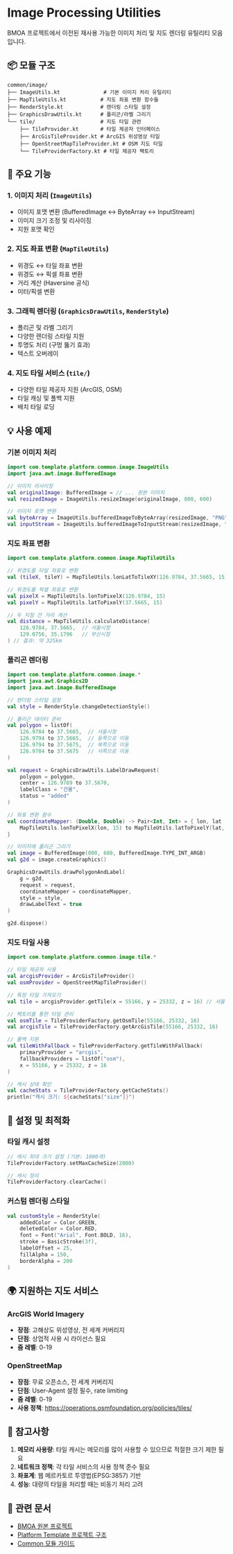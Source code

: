 # Image Processing Utilities

BMOA 프로젝트에서 이전된 재사용 가능한 이미지 처리 및 지도 렌더링 유틸리티 모음입니다.

## 📦 모듈 구조

```
common/image/
├── ImageUtils.kt              # 기본 이미지 처리 유틸리티
├── MapTileUtils.kt           # 지도 좌표 변환 함수들
├── RenderStyle.kt            # 렌더링 스타일 설정
├── GraphicsDrawUtils.kt      # 폴리곤/라벨 그리기
└── tile/                     # 지도 타일 관련
    ├── TileProvider.kt       # 타일 제공자 인터페이스
    ├── ArcGisTileProvider.kt # ArcGIS 위성영상 타일
    ├── OpenStreetMapTileProvider.kt # OSM 지도 타일
    └── TileProviderFactory.kt # 타일 제공자 팩토리
```

## 🚀 주요 기능

### 1. 이미지 처리 (`ImageUtils`)
- 이미지 포맷 변환 (BufferedImage ↔ ByteArray ↔ InputStream)
- 이미지 크기 조정 및 리사이징
- 지원 포맷 확인

### 2. 지도 좌표 변환 (`MapTileUtils`)
- 위경도 ↔ 타일 좌표 변환
- 위경도 ↔ 픽셀 좌표 변환
- 거리 계산 (Haversine 공식)
- 미터/픽셀 변환

### 3. 그래픽 렌더링 (`GraphicsDrawUtils`, `RenderStyle`)
- 폴리곤 및 라벨 그리기
- 다양한 렌더링 스타일 지원
- 투명도 처리 (구멍 뚫기 효과)
- 텍스트 오버레이

### 4. 지도 타일 서비스 (`tile/`)
- 다양한 타일 제공자 지원 (ArcGIS, OSM)
- 타일 캐싱 및 폴백 지원
- 배치 타일 로딩

## 💡 사용 예제

### 기본 이미지 처리
```kotlin
import com.template.platform.common.image.ImageUtils
import java.awt.image.BufferedImage

// 이미지 리사이징
val originalImage: BufferedImage = // ... 원본 이미지
val resizedImage = ImageUtils.resizeImage(originalImage, 800, 600)

// 이미지 포맷 변환
val byteArray = ImageUtils.bufferedImageToByteArray(resizedImage, "PNG")
val inputStream = ImageUtils.bufferedImageToInputStream(resizedImage, "JPEG")
```

### 지도 좌표 변환
```kotlin
import com.template.platform.common.image.MapTileUtils

// 위경도를 타일 좌표로 변환
val (tileX, tileY) = MapTileUtils.lonLatToTileXY(126.9784, 37.5665, 15) // 서울시청

// 위경도를 픽셀 좌표로 변환
val pixelX = MapTileUtils.lonToPixelX(126.9784, 15)
val pixelY = MapTileUtils.latToPixelY(37.5665, 15)

// 두 지점 간 거리 계산
val distance = MapTileUtils.calculateDistance(
    126.9784, 37.5665,  // 서울시청
    129.0756, 35.1796   // 부산시청
) // 결과: 약 325km
```

### 폴리곤 렌더링
```kotlin
import com.template.platform.common.image.*
import java.awt.Graphics2D
import java.awt.image.BufferedImage

// 렌더링 스타일 설정
val style = RenderStyle.changeDetectionStyle()

// 폴리곤 데이터 준비
val polygon = listOf(
    126.9784 to 37.5665,  // 서울시청
    126.9794 to 37.5665,  // 동쪽으로 이동
    126.9794 to 37.5675,  // 북쪽으로 이동
    126.9784 to 37.5675   // 서쪽으로 이동
)

val request = GraphicsDrawUtils.LabelDrawRequest(
    polygon = polygon,
    center = 126.9789 to 37.5670,
    labelClass = "건물",
    status = "added"
)

// 좌표 변환 함수
val coordinateMapper: (Double, Double) -> Pair<Int, Int> = { lon, lat ->
    MapTileUtils.lonToPixelX(lon, 15) to MapTileUtils.latToPixelY(lat, 15)
}

// 이미지에 폴리곤 그리기
val image = BufferedImage(800, 600, BufferedImage.TYPE_INT_ARGB)
val g2d = image.createGraphics()

GraphicsDrawUtils.drawPolygonAndLabel(
    g = g2d,
    request = request,
    coordinateMapper = coordinateMapper,
    style = style,
    drawLabelText = true
)

g2d.dispose()
```

### 지도 타일 사용
```kotlin
import com.template.platform.common.image.tile.*

// 타일 제공자 사용
val arcgisProvider = ArcGisTileProvider()
val osmProvider = OpenStreetMapTileProvider()

// 특정 타일 가져오기
val tile = arcgisProvider.getTile(x = 55166, y = 25332, z = 16) // 서울 지역

// 팩토리를 통한 타일 관리
val osmTile = TileProviderFactory.getOsmTile(55166, 25332, 16)
val arcgisTile = TileProviderFactory.getArcGisTile(55166, 25332, 16)

// 폴백 지원
val tileWithFallback = TileProviderFactory.getTileWithFallback(
    primaryProvider = "arcgis",
    fallbackProviders = listOf("osm"),
    x = 55166, y = 25332, z = 16
)

// 캐시 상태 확인
val cacheStats = TileProviderFactory.getCacheStats()
println("캐시 크기: ${cacheStats["size"]}")
```

## 🔧 설정 및 최적화

### 타일 캐시 설정
```kotlin
// 캐시 최대 크기 설정 (기본: 1000개)
TileProviderFactory.setMaxCacheSize(2000)

// 캐시 정리
TileProviderFactory.clearCache()
```

### 커스텀 렌더링 스타일
```kotlin
val customStyle = RenderStyle(
    addedColor = Color.GREEN,
    deletedColor = Color.RED,
    font = Font("Arial", Font.BOLD, 16),
    stroke = BasicStroke(3f),
    labelOffset = 25,
    fillAlpha = 150,
    borderAlpha = 200
)
```

## 🌍 지원하는 지도 서비스

### ArcGIS World Imagery
- **장점**: 고해상도 위성영상, 전 세계 커버리지
- **단점**: 상업적 사용 시 라이선스 필요
- **줌 레벨**: 0-19

### OpenStreetMap
- **장점**: 무료 오픈소스, 전 세계 커버리지
- **단점**: User-Agent 설정 필수, rate limiting
- **줌 레벨**: 0-19
- **사용 정책**: https://operations.osmfoundation.org/policies/tiles/

## 📝 참고사항

1. **메모리 사용량**: 타일 캐시는 메모리를 많이 사용할 수 있으므로 적절한 크기 제한 필요
2. **네트워크 정책**: 각 타일 서비스의 사용 정책 준수 필요
3. **좌표계**: 웹 메르카토르 투영법(EPSG:3857) 기반
4. **성능**: 대량의 타일을 처리할 때는 비동기 처리 고려

## 🔗 관련 문서

- [BMOA 원본 프로젝트](../../../../../../../BHC/BMOA/BMOA-api-server)
- [Platform Template 프로젝트 구조](../../../../../README.md)
- [Common 모듈 가이드](../../README.md)